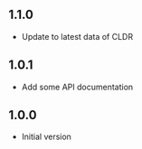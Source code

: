## 1.1.0

- Update to latest data of CLDR

## 1.0.1

- Add some API documentation

## 1.0.0

- Initial version
